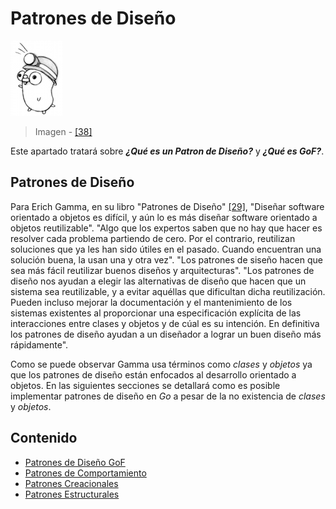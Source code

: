 # Patrones de Diseño

![](/assets/pkg.png)

> Imagen - [\[38\]](/recursos.md)

Este apartado tratará sobre _**¿Qué es un Patron de Diseño?**_ y _**¿Qué es GoF?**_.

## Patrones de Diseño

Para Erich Gamma, en su libro "Patrones de Diseño" [\[29\]](/recursos.md), "Diseñar software orientado a objetos es difícil, y aún lo es más diseñar software orientado a objetos reutilizable". "Algo que los expertos saben que no hay que hacer es resolver cada problema partiendo de cero. Por el contrario, reutilizan soluciones que ya les han sido útiles en el pasado. Cuando encuentran una solución buena, la usan una y otra vez". "Los patrones de siseño hacen que sea más fácil reutilizar buenos diseños y arquitecturas". "Los patrones de diseño nos ayudan a elegir las alternativas de diseño que hacen que un sistema sea reutilizable, y a evitar aquéllas que dificultan dicha reutilización. Pueden incluso mejorar la documentación y el mantenimiento de los sistemas existentes al proporcionar una especificación explícita de las interacciones entre clases y objetos y de cúal es su intención. En definitiva los patrones de diseño ayudan a un diseñador a lograr un buen diseño más rápidamente".

Como se puede observar Gamma usa términos como _clases_ y _objetos_ ya que los patrones de diseño están enfocados al desarrollo orientado a objetos. En las siguientes secciones se detallará como es posible implementar patrones de diseño en _Go_ a pesar de la no existencia de _clases_ y _objetos_.

## Contenido

* [Patrones de Diseño GoF](gof.md)
* [Patrones de Comportamiento](comportamiento/README.md)
* [Patrones Creacionales](creacionales/README.md)
* [Patrones Estructurales](estructurales/README.md)
